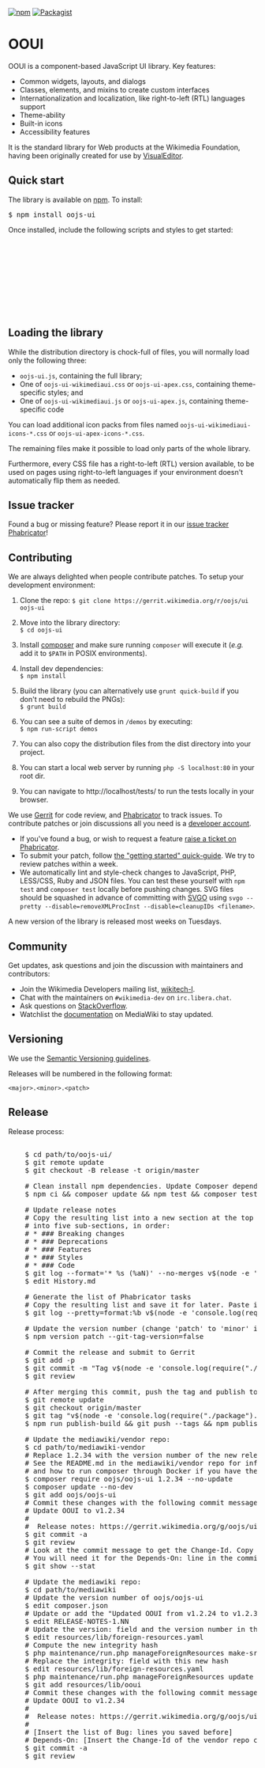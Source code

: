 [![npm](https://img.shields.io/npm/v/oojs-ui.svg?style=flat)](https://www.npmjs.com/package/oojs-ui) [![Packagist](https://img.shields.io/packagist/v/oojs/oojs-ui.svg?style=flat)](https://packagist.org/packages/oojs/oojs-ui)

OOUI
=================

OOUI is a component-based JavaScript UI library. Key features:

* Common widgets, layouts, and dialogs
* Classes, elements, and mixins to create custom interfaces
* Internationalization and localization, like right-to-left (RTL) languages support
* Theme-ability
* Built-in icons
* Accessibility features

It is the standard library for Web products at the Wikimedia Foundation, having been originally created for use by [VisualEditor](https://www.mediawiki.org/wiki/VisualEditor).


Quick start
----------

The library is available on [npm](https://www.npmjs.com/package/oojs-ui). To install:

<pre lang="bash">
$ npm install oojs-ui
</pre>

Once installed, include the following scripts and styles to get started:

<pre lang="html">
<script src="node_modules/jquery/dist/jquery.min.js"></script>
<script src="node_modules/oojs/dist/oojs.min.js"></script>

<script src="node_modules/oojs-ui/dist/oojs-ui.min.js"></script>
<script src="node_modules/oojs-ui/dist/oojs-ui-wikimediaui.min.js"></script>
<link rel="stylesheet" href="node_modules/oojs-ui/dist/oojs-ui-wikimediaui.min.css">
</pre>


Loading the library
-------------------

While the distribution directory is chock-full of files, you will normally load only the following three:

* `oojs-ui.js`, containing the full library;
* One of `oojs-ui-wikimediaui.css` or `oojs-ui-apex.css`, containing theme-specific styles; and
* One of `oojs-ui-wikimediaui.js` or  `oojs-ui-apex.js`, containing theme-specific code

You can load additional icon packs from files named `oojs-ui-wikimediaui-icons-*.css` or `oojs-ui-apex-icons-*.css`.

The remaining files make it possible to load only parts of the whole library.

Furthermore, every CSS file has a right-to-left (RTL) version available, to be used on pages using right-to-left languages if your environment doesn't automatically flip them as needed.


Issue tracker
-------------

Found a bug or missing feature? Please report it in our [issue tracker Phabricator](https://phabricator.wikimedia.org/maniphest/task/edit/form/1/?projects=PHID-PROJ-dgmoevjqeqlerleqzzx5)!


Contributing
------------

We are always delighted when people contribute patches. To setup your development environment:


1. Clone the repo: `$ git clone https://gerrit.wikimedia.org/r/oojs/ui oojs-ui`

2. Move into the library directory:<br>`$ cd oojs-ui`

3. Install [composer](https://getcomposer.org/download/) and make sure running `composer` will execute it (*e.g.* add it to `$PATH` in POSIX environments).

4. Install dev dependencies:<br>`$ npm install`

5. Build the library (you can alternatively use `grunt quick-build` if you don't need to rebuild the PNGs):<br>`$ grunt build`

6. You can see a suite of demos in `/demos` by executing:<br>`$ npm run-script demos`

7. You can also copy the distribution files from the dist directory into your project.

8. You can start a local web server by running `php -S localhost:80` in your root dir.

9. You can navigate to http://localhost/tests/ to run the tests locally in your browser.

We use [Gerrit](https://gerrit.wikimedia.org/) for code review, and [Phabricator](https://phabricator.wikimedia.org) to track issues. To contribute patches or join discussions all you need is a [developer account](https://wikitech.wikimedia.org/w/index.php?title=Special:CreateAccount&returnto=Help%3AGetting+Started).

* If you've found a bug, or wish to request a feature [raise a ticket on Phabricator](https://phabricator.wikimedia.org/maniphest/task/edit/form/1/?projects=PHID-PROJ-dgmoevjqeqlerleqzzx5).
* To submit your patch, follow [the "getting started" quick-guide](https://www.mediawiki.org/wiki/Gerrit/Getting_started). We try to review patches within a week.
* We automatically lint and style-check changes to JavaScript, PHP, LESS/CSS, Ruby and JSON files. You can test these yourself with `npm test` and `composer test` locally before pushing changes. SVG files should be squashed in advance of committing with [SVGO](https://github.com/svg/svgo) using `svgo --pretty --disable=removeXMLProcInst --disable=cleanupIDs <filename>`.

A new version of the library is released most weeks on Tuesdays.

Community
---------

Get updates, ask questions and join the discussion with maintainers and contributors:

* Join the Wikimedia Developers mailing list, [wikitech-l](https://lists.wikimedia.org/mailman/listinfo/wikitech-l).
* Chat with the maintainers on `#wikimedia-dev` on `irc.libera.chat`.
* Ask questions on [StackOverflow](https://stackoverflow.com/tags/oojs-ui/info).
* Watchlist the [documentation](https://www.mediawiki.org/wiki/OOUI) on MediaWiki to stay updated.


Versioning
----------

We use the [Semantic Versioning guidelines](http://semver.org/).

Releases will be numbered in the following format:

`<major>.<minor>.<patch>`


Release
----------

Release process:
<pre lang="bash">

    $ cd path/to/oojs-ui/
    $ git remote update
    $ git checkout -B release -t origin/master

    # Clean install npm dependencies. Update Composer dependencies. And ensure tests pass
    $ npm ci && composer update && npm test && composer test

    # Update release notes
    # Copy the resulting list into a new section at the top of History.md and edit
    # into five sub-sections, in order:
    # * ### Breaking changes
    # * ### Deprecations
    # * ### Features
    # * ### Styles
    # * ### Code
    $ git log --format='* %s (%aN)' --no-merges v$(node -e 'console.log(require("./package").version);')...HEAD | grep -v "Localisation updates from" | sort
    $ edit History.md

    # Generate the list of Phabricator tasks
    # Copy the resulting list and save it for later. Paste it into the commit message when updating MediaWiki.
    $ git log --pretty=format:%b v$(node -e 'console.log(require("./package").version);')...HEAD | grep Bug: | sort | uniq

    # Update the version number (change 'patch' to 'minor' if you've made breaking changes):
    $ npm version patch --git-tag-version=false

    # Commit the release and submit to Gerrit
    $ git add -p
    $ git commit -m "Tag v$(node -e 'console.log(require("./package").version);')"
    $ git review

    # After merging this commit, push the tag and publish to NPM:
    $ git remote update
    $ git checkout origin/master
    $ git tag "v$(node -e 'console.log(require("./package").version);')"
    $ npm run publish-build && git push --tags && npm publish

    # Update the mediawiki/vendor repo:
    $ cd path/to/mediawiki-vendor
    # Replace 1.2.34 with the version number of the new release
    # See the README.md in the mediawiki/vendor repo for info on which composer version you must use
    # and how to run composer through Docker if you have the wrong version
    $ composer require oojs/oojs-ui 1.2.34 --no-update
    $ composer update --no-dev
    $ git add oojs/oojs-ui
    # Commit these changes with the following commit message (example: https://gerrit.wikimedia.org/r/c/mediawiki/vendor/+/813629 )
    # Update OOUI to v1.2.34
    #
    #  Release notes: https://gerrit.wikimedia.org/g/oojs/ui/+/v1.2.34/History.md"
    $ git commit -a
    $ git review
    # Look at the commit message to get the Change-Id. Copy the Change-Id and save it for later.
    # You will need it for the Depends-On: line in the commit message when updating MediaWiki.
    $ git show --stat

    # Update the mediawiki repo:
    $ cd path/to/mediawiki
    # Update the version number of oojs/oojs-ui
    $ edit composer.json
    # Update or add the "Updated OOUI from v1.2.24 to v1.2.34" entry in the "Changed external libraries" section
    $ edit RELEASE-NOTES-1.NN
    # Update the version: field and the version number in the URL for ooui
    $ edit resources/lib/foreign-resources.yaml
    # Compute the new integrity hash
    $ php maintenance/run.php manageForeignResources make-sri ooui
    # Replace the integrity: field with this new hash
    $ edit resources/lib/foreign-resources.yaml
    $ php maintenance/run.php manageForeignResources update ooui
    $ git add resources/lib/ooui
    # Commit these changes with the following commit message (example: https://gerrit.wikimedia.org/r/c/mediawiki/core/+/813630 )
    # Update OOUI to v1.2.34
    #
    #  Release notes: https://gerrit.wikimedia.org/g/oojs/ui/+/v1.2.34/History.md"
    #
    # [Insert the list of Bug: lines you saved before]
    # Depends-On: [Insert the Change-Id of the vendor repo commit]
    $ git commit -a
    $ git review

</pre>
